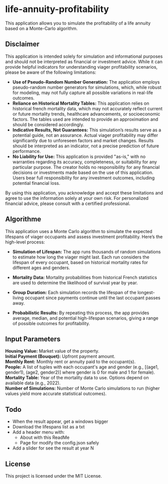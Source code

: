 # life-annuity-profitability

This application allows you to simulate the profitability of a life annuity based on a Monte-Carlo algorithm.  

## Disclaimer
This application is intended solely for simulation and informational purposes and should not be interpreted as financial or investment advice. While it can provide helpful indicators for understanding viager profitability scenarios, please be aware of the following limitations:
- **Use of Pseudo-Random Number Generation:** The application employs pseudo-random number generators for simulations, which, while robust for modeling, may not fully capture all possible variations in real-life outcomes.
- **Reliance on Historical Mortality Tables:** This application relies on historical french mortality data, which may not accurately reflect current or future mortality trends, healthcare advancements, or socioeconomic factors. The tables used are intended to provide an approximation and should be considered accordingly.
- **Indicative Results, Not Guarantees:** This simulation’s results serve as a potential guide, not an assurance. Actual viager profitability may differ significantly due to unforeseen factors and market changes. Results should be interpreted as an indicator, not a precise prediction of future performance.
- **No Liability for Use:** This application is provided "as-is," with no warranties regarding its accuracy, completeness, or suitability for any particular purpose. The creator holds no responsibility for any financial decisions or investments made based on the use of this application. Users bear full responsibility for any investment outcomes, including potential financial loss.

By using this application, you acknowledge and accept these limitations and agree to use the information solely at your own risk. For personalized financial advice, please consult with a certified professional.

## Algorithme
This application uses a Monte Carlo algorithm to simulate the expected lifespans of viager occupants and assess investment profitability. Here’s the high-level process:  
 
- **Simulation of Lifespan:** The app runs thousands of random simulations to estimate how long the viager might last. Each run considers the lifespan of every occupant, based on historical mortality rates for different ages and genders.  

- **Mortality Data:** Mortality probabilities from historical French statistics are used to determine the likelihood of survival year by year.  

- **Group Duration:** Each simulation records the lifespan of the longest-living occupant since payments continue until the last occupant passes away.  

- **Probabilistic Results:** By repeating this process, the app provides average, median, and potential high-lifespan scenarios, giving a range of possible outcomes for profitability.  

## Input Parameters
**Housing Value:** Market value of the property.  
**Initial Payment (Bouquet):** Upfront payment amount.  
**Monthly Rent:** Monthly rent or annuity paid to the occupant(s).  
**People:** A list of tuples with each occupant's age and gender (e.g., [(age1, gender1), (age2, gender2)] where gender is 0 for male and 1 for female).  
**Mortality Table:** Year of the mortality data to use. Options depend on available data (e.g., 2022).  
**Number of Simulations:** Number of Monte Carlo simulations to run (higher values yield more accurate statistical outcomes).  

## Todo
- When the result appear, get a windows bigger  
- Download the lifespans list as a txt  
- Add a header menu with:  
  - About with this ReadMe  
  - Page for modify the config.json safely  
- Add a slider for see the result at year N  

## License
This project is licensed under the MIT License.  
